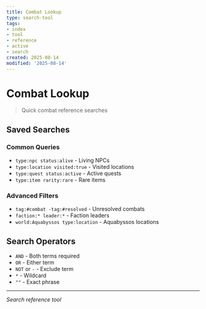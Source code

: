 ```yaml
---
title: Combat Lookup
type: search-tool
tags:
- index
- tool
- reference
- active
- search
created: 2025-08-14
modified: '2025-08-14'
---
```



# Combat Lookup

> Quick combat reference searches

## Saved Searches

### Common Queries
- `type:npc status:alive` - Living NPCs
- `type:location visited:true` - Visited locations  
- `type:quest status:active` - Active quests
- `type:item rarity:rare` - Rare items

### Advanced Filters
- `tag:#combat -tag:#resolved` - Unresolved combats
- `faction:* leader:*` - Faction leaders
- `world:Aquabyssos type:location` - Aquabyssos locations

## Search Operators
- `AND` - Both terms required
- `OR` - Either term
- `NOT` or `-` - Exclude term
- `*` - Wildcard
- `""` - Exact phrase

---
*Search reference tool*
